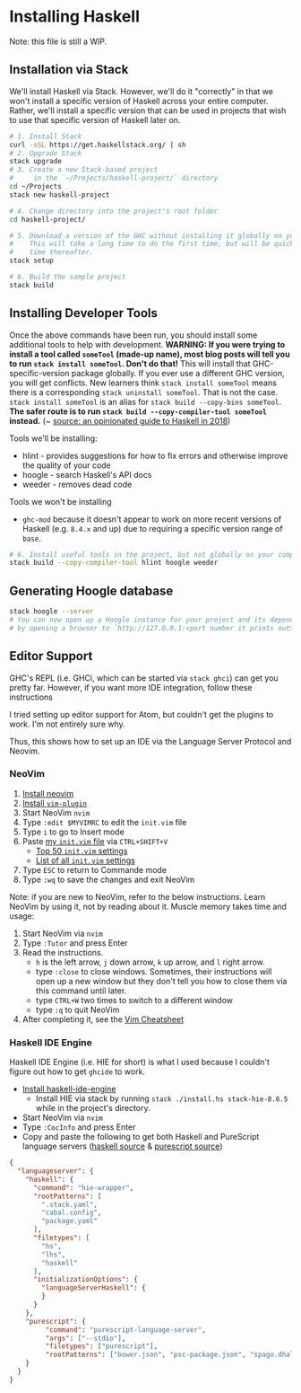 # Installing Haskell

Note: this file is still a WIP.

## Installation via Stack

We'll install Haskell via Stack. However, we'll do it "correctly" in that we won't install a specific version of Haskell across your entire computer. Rather, we'll install a specific version that can be used in projects that wish to use that specific version of Haskell later on.

```bash
# 1. Install Stack
curl -sSL https://get.haskellstack.org/ | sh
# 2. Upgrade Stack
stack upgrade
# 3. Create a new Stack-based project
#     in the `~/Projects/haskell-project/` directory
cd ~/Projects
stack new haskell-project

# 4. Change directory into the project's root folder
cd haskell-project/

# 5. Download a version of the GHC without installing it globally on your computer
#    This will take a long time to do the first time, but will be quick every
#    time thereafter.
stack setup

# 6. Build the sample project
stack build
```

## Installing Developer Tools

Once the above commands have been run, you should install some additional tools to help with development. **WARNING: If you were trying to install a tool called `someTool` (made-up name), most blog posts will tell you to run `stack install someTool`. Don't do that!** This will install that GHC-specific-version package globally. If you ever use a different GHC version, you will get conflicts. New learners think `stack install someTool` means there is a corresponding `stack uninstall someTool`. That is not the case. `stack install someTool` is an alias for `stack build --copy-bins someTool`. **The safer route is to run `stack build --copy-compiler-tool someTool` instead.** (~ [source: an opinionated guide to Haskell in 2018](https://lexi-lambda.github.io/blog/2018/02/10/an-opinionated-guide-to-haskell-in-2018/))

Tools we'll be installing:
- hlint - provides suggestions for how to fix errors and otherwise improve the quality of your code
- hoogle - search Haskell's API docs
- weeder - removes dead code

Tools we won't be installing
- `ghc-mod` because it doesn't appear to work on more recent versions of Haskell (e.g. `8.4.x` and up) due to requiring a specific version range of `base`.

```bash
# 6. Install useful tools in the project, but not globally on your computer*
stack build --copy-compiler-tool hlint hoogle weeder
```

## Generating Hoogle database

```bash
stack hoogle --server
# You can now open up a Hoogle instance for your project and its dependencies
# by opening a browser to `http://127.0.0.1:<port number it prints out>`
```

## Editor Support

GHC's REPL (i.e. GHCi, which can be started via `stack ghci`) can get you pretty far. However, if you want more IDE integration, follow these instructions

I tried setting up editor support for Atom, but couldn't get the plugins to work. I'm not entirely sure why.

Thus, this shows how to set up an IDE via the Language Server Protocol and Neovim.

### NeoVim

1. [Install neovim](https://github.com/neovim/neovim/wiki/Installing-Neovim)
2. [Install `vim-plugin`](https://github.com/junegunn/vim-plug)
3. Start NeoVim `nvim`
4. Type `:edit $MYVIMRC` to edit the `init.vim` file
5. Type `i` to go to Insert mode
6. Paste [my `init.vim` file](https://github.com/JordanMartinez/_dotfiles/blob/master/init.vim) via `CTRL+SHIFT+V`
    - [Top 50 `init.vim` settings](https://www.shortcutfoo.com/blog/top-50-vim-configuration-options/)
    - [List of all `init.vim` settings](https://stackoverflow.com/questions/30290685/complete-list-of-all-vimrc-configuration-options)
7. Type `ESC` to return to Commande mode
8. Type `:wq` to save the changes and exit NeoVim

Note: if you are new to NeoVim, refer to the below instructions. Learn NeoVim by using it, not by reading about it. Muscle memory takes time and usage:
1. Start NeoVim via `nvim`
2. Type `:Tutor` and press Enter
3. Read the instructions.
    - `h` is the left arrow, `j` down arrow, `k` up arrow, and `l` right arrow.
    - type `:close` to close windows. Sometimes, their instructions will open up a new window but they don't tell you how to close them via this command until later.
    - type `CTRL+W` two times to switch to a different window
    - type `:q` to quit NeoVim
4. After completing it, see the [Vim Cheatsheet](https://www.fcodelabs.com/2018/12/08/Vim-Cheats/)

### Haskell IDE Engine

Haskell IDE Engine (i.e. HIE for short) is what I used because I couldn't figure out how to get `ghcide` to work.

- [Install haskell-ide-engine](https://github.com/haskell/haskell-ide-engine#installation-from-source)
    - Install HIE via stack by running `stack ./install.hs stack-hie-8.6.5` while in the project's directory.
- Start NeoVim via `nvim`
- Type `:CocInfo` and press Enter
- Copy and paste the following to get both Haskell and PureScript language servers ([haskell source](https://github.com/haskell/haskell-ide-engine#Coc) & [purescript source](https://github.com/neoclide/coc.nvim/wiki/Language-servers#purescript))

```json
{
  "languageserver": {
    "haskell": {
      "command": "hie-wrapper",
      "rootPatterns": [
        ".stack.yaml",
        "cabal.config",
        "package.yaml"
      ],
      "filetypes": [
        "hs",
        "lhs",
        "haskell"
      ],
      "initializationOptions": {
        "languageServerHaskell": {
        }
      }
    },
    "purescript": {
         "command": "purescript-language-server",
         "args": ["--stdio"],
         "filetypes": ["purescript"],
         "rootPatterns": ["bower.json", "psc-package.json", "spago.dhall"]
    }
  }
}
```
